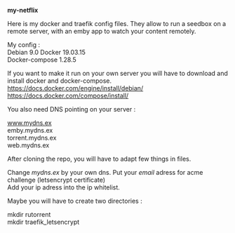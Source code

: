 __my-netflix__  

Here is my docker and traefik config files. They allow to run a seedbox on a remote server, with an emby app to watch your content remotely.   

My config :  
  Debian 9.0
  Docker 19.03.15  
  Docker-compose 1.28.5   
  
If you want to make it run on your own server you will have to download and install docker and docker-compose.  
https://docs.docker.com/engine/install/debian/  
https://docs.docker.com/compose/install/  

You also need DNS pointing on your server :  
  
  www.mydns.ex  
  emby.mydns.ex  
  torrent.mydns.ex  
  web.mydns.ex  

After cloning the repo, you will have to adapt few things in files.  

Change *mydns.ex* by your own dns.
Put your *email* adress for acme challenge (letsencrypt certificate)  
Add your ip adress into the ip whitelist.  

Maybe you will have to create two directories :  
  
  mkdir rutorrent  
  mkdir traefik_letsencrypt  
